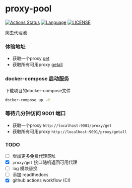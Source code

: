 # proxy-pool

[![Actions Status](https://github.com/kagxin/proxy-pool/workflows/Go/badge.svg)](https://github.com/kagxin/proxy-pool/actions)
[![Language](https://img.shields.io/badge/language-gloang-blue.svg)](https://golang.org/)
[![LICENSE](https://img.shields.io/badge/license-MIT-000000.svg)](https://github.com/kagxin/proxy-pool/blob/master/LICENSE)


爬虫代理池

### 体验地址
* 获取一个proxy [get](http://81.68.131.249:9001/proxy/get)
* 获取所有可用proxy [getall](http://81.68.131.249:9001/proxy/getall)


### docker-compose 启动服务
下载项目的docker-compose文件
```bash
docker-compose up -d
```

### 等待几分钟访问 9001 端口
* 获取一个proxy `http://localhost:9001/proxy/get`
* 获取所有可用proxy `http://localhost:9001/proxy/getall`

### TODO
- [ ] 增加更多免费代理网址
- [x] `proxy/get` 接口随机返回可用代理
- [ ] log 模块替换
- [ ] 添加 readthedocs
- [x] github actions workflow (CI)
